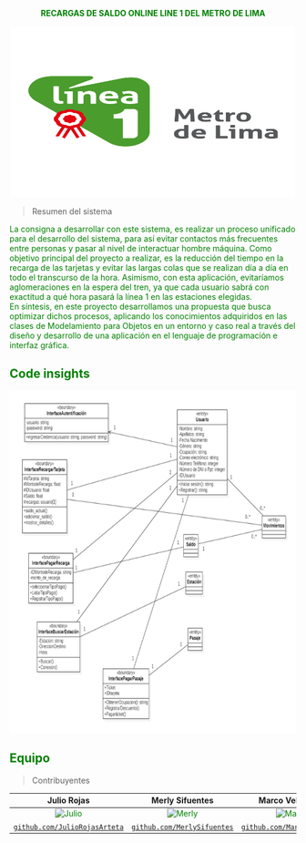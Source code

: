 <p align="center"><b><font color="green">RECARGAS DE SALDO ONLINE LINE 1 DEL METRO DE LIMA </color></b></p>

<p align="center">
<img width="500" height="300" src="imagenes/logolinea1.png">
</p>

> Resumen del sistema

La consigna a desarrollar con este sistema, es realizar un proceso unificado para el desarrollo del sistema, para así evitar contactos más frecuentes entre personas y pasar al nivel de interactuar hombre máquina. 
Como objetivo principal del proyecto a realizar, es la reducción del tiempo en la recarga de las tarjetas y evitar las largas colas que se realizan día a día en todo el transcurso de la hora. Asimismo, con esta aplicación, evitaríamos aglomeraciones en la espera del tren, ya que cada usuario sabrá con exactitud a qué hora pasará la línea 1 en las estaciones elegidas.   
En síntesis, en este proyecto desarrollamos una propuesta que busca optimizar dichos procesos, aplicando los conocimientos adquiridos en las clases de Modelamiento para Objetos en un entorno y caso real a través del diseño y desarrollo de una aplicación en el lenguaje de programación e interfaz gráfica.


## Code insights
<p align="center">
<img width="550" height="600" src="imagenes/diseno.PNG">
</p>

## Equipo

> Contribuyentes

| <a target="_blank">**Julio Rojas**</a> | <a target="_blank">**Merly Sifuentes**</a> | <a target="_blank">**Marco Velazquez**</a> ||
| :---: | :---:| :---:| :---:|
| ![Julio](https://avatars2.githubusercontent.com/u/52045791?v=3&s=150) | ![Merly](https://avatars2.githubusercontent.com/u/57011629?v=3&s=150) | ![Marco](https://avatars2.githubusercontent.com/u/52045791?v=3&s=150) | |
| <a href="https://github.com/julioarteta" target="_blank">`github.com/JulioRojasArteta`</a> | <a href="https://github.com/Merlysifuentes" target="_blank">`github.com/MerlySifuentes`</a> | <a href="https://github.com/MarcoVelazquez" target="_blank">`github.com/MarcoVelazquez`</a> | |
